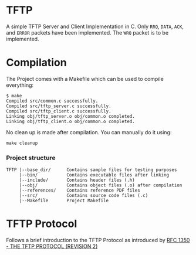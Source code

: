 # TFTP
A simple TFTP Server and Client Implementation in C. Only `RRQ`, `DATA`, `ACK`,
and `ERROR` packets have been implemented. The `WRQ` packet is to be
implemented.

# Compilation
The Project comes with a Makefile which can be used to compile everything:
```
$ make
Compiled src/common.c successfully.
Compiled src/tftp_server.c successfully.
Compiled src/tftp_client.c successfully.
Linking obj/tftp_server.o obj/common.o completed.
Linking obj/tftp_client.o obj/common.o completed.
```
No clean up is made after compilation. You can manually do it using:
```
make cleanup
```

### Project structure
```
TFTP |--base_dir/      Contains sample files for testing purposes
     |--bin/           Contains executable files after linking
     |--include/       Contains header files (.h)
     |--obj/           Contains object files (.o) after compilation
     |--references/    Contains reference PDF files
     |--src/           Contains source code files (.c)
     |--Makefile       Project Makefile
```

# TFTP Protocol
Follows a brief introduction to the TFTP Protocol as introduced by
[RFC 1350 -  THE TFTP PROTOCOL (REVISION 2)](https://tools.ietf.org/html/rfc1350)

